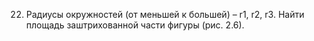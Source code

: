 22. Радиусы окружностей (от меньшей к большей) – r1, r2, r3. Найти площадь
заштрихованной части фигуры (рис. 2.6).
